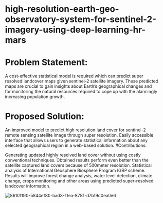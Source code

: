 # high-resolution-earth-geo-observatory-system-for-sentinel-2-imagery-using-deep-learning-hr-mars
# Problem Statement: 
A cost-effective statistical model is required which can predict super resolved landcover maps given sentinel-2 satellite imagery. These predicted maps are crucial to gain insights about Earth’s geographical changes and for monitoring the natural resources required to cope up with the alarmingly increasing population growth.

# Proposed Solution:

An improved model to predict high resolution land cover for sentinel-2 remote sensing satellite image through super resolution. Easily accessible interface that allows users to generate statistical information about any selected geographical region in a web-based solution. #Contributions:

Generating updated highly resolved land cover without using costly conventional techniques. Obtained results perform even better than the satellite captured land covers because of 500meter resolution. Statistical analysis of International Geosphere Biosphere Program IGBP scheme. Results will improve forest change analysis, water level detection, climate change, crops monitoring and other areas using predicted super-resolved landcover information.

![86101190-5844ef80-bad3-11ea-8781-d7b19c0ea0e6](https://user-images.githubusercontent.com/32590595/88453442-4ceda580-ce80-11ea-93fb-94f65cc427d6.png)
